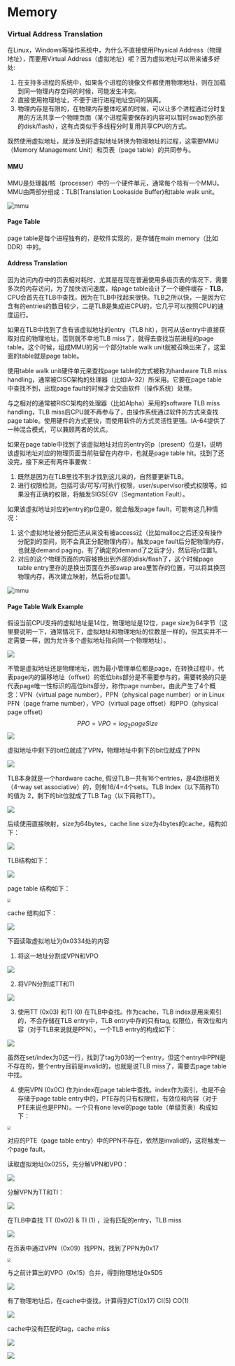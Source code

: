 # Memory

### Virtual Address Translation

在Linux，Windows等操作系统中，为什么不直接使用Physical Address（物理地址），而要用Virtual Address（虚拟地址）呢？因为虚拟地址可以带来诸多好处: 

1. 在支持多进程的系统中，如果各个进程的镜像文件都使用物理地址，则在加载到同一物理内存空间的时候，可能发生冲突。
2. 直接使用物理地址，不便于进行进程地址空间的隔离。
3. 物理内存是有限的，在物理内存整体吃紧的时候，可以让多个进程通过分时复用的方法共享一个物理页面（某个进程需要保存的内容可以暂时swap到外部的disk/flash），这有点类似于多线程分时复用共享CPU的方式。

既然使用虚拟地址，就涉及到将虚拟地址转换为物理地址的过程，这需要MMU（Memory Management Unit）和页表（page table）的共同参与。

#### MMU

MMU是处理器/核（processer）中的一个硬件单元，通常每个核有一个MMU。MMU由两部分组成：TLB(Translation Lookaside Buffer)和table walk unit。

![mmu](./images/mmu.png)

#### **Page Table**

page table是每个进程独有的，是软件实现的，是存储在main memory（比如DDR）中的。

#### Address Translation

因为访问内存中的页表相对耗时，尤其是在现在普遍使用多级页表的情况下，需要多次的内存访问，为了加快访问速度，给page table设计了一个硬件缓存 - **TLB**，CPU会首先在TLB中查找，因为在TLB中找起来很快。TLB之所以快，一是因为它含有的entries的数目较少，二是TLB是集成进CPU的，它几乎可以按照CPU的速度运行。

如果在TLB中找到了含有该虚拟地址的entry（TLB hit），则可从该entry中直接获取对应的物理地址，否则就不幸地TLB miss了，就得去查找当前进程的page table。这个时候，组成MMU的另一个部分table walk unit就被召唤出来了，这里面的table就是page table。

使用table walk unit硬件单元来查找page table的方式被称为hardware TLB miss handling，通常被CISC架构的处理器（比如IA-32）所采用。它要在page table中查找不到，出现page fault的时候才会交由软件（操作系统）处理。

与之相对的通常被RISC架构的处理器（比如Alpha）采用的software TLB miss handling，TLB miss后CPU就不再参与了，由操作系统通过软件的方式来查找page table。使用硬件的方式更快，而使用软件的方式灵活性更强。IA-64提供了一种混合模式，可以兼顾两者的优点。

如果在page table中找到了该虚拟地址对应的entry的p（present）位是1，说明该虚拟地址对应的物理页面当前驻留在内存中，也就是page table hit。找到了还没完，接下来还有两件事要做：

1. 既然是因为在TLB里找不到才找到这儿来的，自然要更新TLB。
2. 进行权限检测，包括可读/可写/可执行权限，user/supervisor模式权限等。如果没有正确的权限，将触发SIGSEGV（Segmantation Fault）。

如果该虚拟地址对应的entry的p位是0，就会触发page fault，可能有这几种情况：

1. 这个虚拟地址被分配后还从来没有被access过（比如malloc之后还没有操作分配到的空间，则不会真正分配物理内存）。触发page fault后分配物理内存，也就是demand paging，有了确定的demand了之后才分，然后将p位置1。
2. 对应的这个物理页面的内容被换出到外部的disk/flash了，这个时候page table entry里存的是换出页面在外部swap area里暂存的位置，可以将其换回物理内存，再次建立映射，然后将p位置1。

![mmu](./images/address_translation.png)

#### Page Table Walk Example

假设当前CPU支持的虚拟地址是14位，物理地址是12位，page size为64字节（这里要说明一下，通常情况下，虚拟地址和物理地址的位数是一样的，但其实并不一定需要一样，因为允许多个虚拟地址指向同一个物理地址）。

![](./images/address_translation_example1.png)

不管是虚拟地址还是物理地址，因为最小管理单位都是page，在转换过程中，代表page内的偏移地址（offset）的低位bits部分是不需要参与的，需要转换的只是代表page唯一性标识的高位bits部分，称作page number。由此产生了4个概念：VPN（virtual page number），PPN（physical page number）or in Linux PFN（page frame number），VPO（virtual page offset）和PPO（physical page offset）
$$
PPO = VPO = log_2pageSize
$$
![](./images/address_translation_example2.png)

虚拟地址中剩下的bit位就成了VPN，物理地址中剩下的bit位就成了PPN

![](./images/address_translation_example3.png)

TLB本身就是一个hardware cache, 假设TLB一共有16个entries，是4路组相关（4-way set associative）的，则有16/4=4个sets。TLB Index（以下简称TI）的值为 2，剩下的bit位就成了TLB Tag（以下简称TT）。

![](./images/address_translation_example4.png)

后续使用直接映射，size为64bytes，cache line size为4bytes的cache，结构如下：

![](./images/address_translation_example5.png)

TLB结构如下：

![](./images/address_translation_example6.png)

page table 结构如下：

<img src="./images/address_translation_example7.png" style="zoom:50%;" />

cache 结构如下：

![](./images/address_translation_example8.png)

下面读取虚拟地址为0x0334处的内容

1. 将这一地址分割成VPN和VPO

![](./images/address_translation_example9.png)

2. 将VPN分割成TT和TI

![](./images/address_translation_example10.png)

3. 使用TT (0x03) 和TI (0) 在TLB中查找。作为cache，TLB index是用来索引的，不会存储在TLB entry中，TLB entry中存的只有tag, 权限位，有效位和内容（对于TLB来说就是PPN）。一个TLB entry的构成如下：

![](./images/address_translation_example11.png)

虽然在set/index为0这一行，找到了tag为03的一个entry，但这个entry中PPN是不存在的，整个entry目前是invalid的，也就是说TLB miss了，需要去page table中找。

4. 使用VPN (0x0C) 作为index在page table中查找。index作为索引，也是不会存储于page table entry中的，PTE存的只有权限位，有效位和内容（对于PTE来说也是PPN）。一个只有one level的page table（单级页表）构成如下：

<img src="./images/address_translation_example12.png" style="zoom:50%;" />

对应的PTE（page table entry）中的PPN不存在，依然是invalid的，这将触发一个page fault。

读取虚拟地址0x0255，先分解VPN和VPO：

![](./images/address_translation_example13.png)

分解VPN为TT和TI：

![](./images/address_translation_example14.png)

在TLB中查找 TT (0x02) & TI (1) ，没有匹配的entry，TLB miss

![](./images/address_translation_example15.png)

在页表中通过VPN（0x09）找PPN，找到了PPN为0x17

<img src="./images/address_translation_example16.png" style="zoom:50%;" />

与之前计算出的VPO（0x15）合并，得到物理地址0x5D5

![](./images/address_translation_example17.png)

有了物理地址后，在cache中查找，计算得到CT(0x17) CI(5) CO(1)

![](./images/address_translation_example18.png)

cache中没有匹配的tag，cache miss

![](./images/address_translation_example19.png)

![](./images/address_translation2.png)
